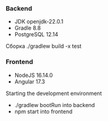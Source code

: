 ### Backend
* JDK openjdk-22.0.1
* Gradle 8.8
* PostgreSQL 12.14

Сборка ./gradlew build -x test

### Frontend
* NodeJS 16.14.0
* Angular 17.3

Starting the development environment
* ./gradlew bootRun into backend
* npm start into frontend
